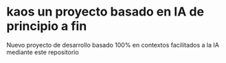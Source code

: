 # kaos un proyecto basado en IA de principio a fin

Nuevo proyecto de desarrollo basado 100% en contextos facilitados a la IA mediante este repositorio

